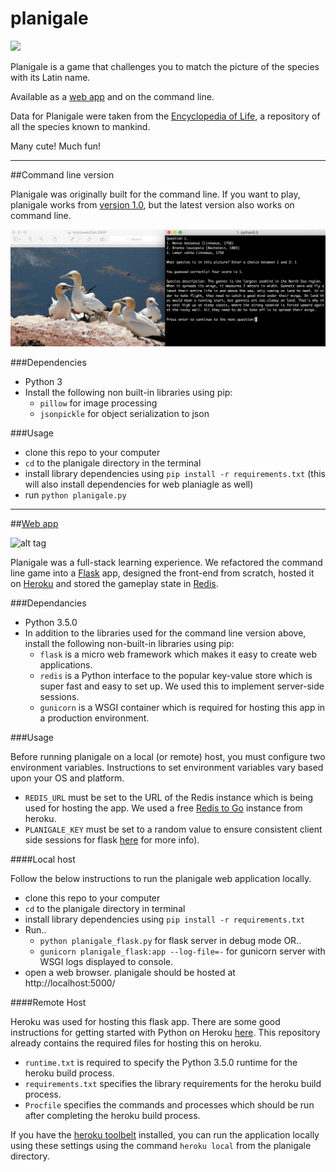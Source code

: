 # planigale

<a href='http://www.recurse.com' title='Made with love at the Recurse Center'><img src='https://cloud.githubusercontent.com/assets/2883345/11325206/336ea5f4-9150-11e5-9e90-d86ad31993d8.png' height='20px'/></a>

Planigale is a game that challenges you to match the picture of the species with its Latin name. 

Available as a [web app](http://planigale.dvndrsn.com/) and on the command line.

Data for Planigale were taken from the [Encyclopedia of Life](http://eol.org/), a repository of all the species known to mankind.

Many cute! Much fun!

------------------------------------------------
##Command line version

Planigale was originally built for the command line. If you want to play, planigale works from [version 1.0](https://github.com/linbug/planigale/releases/tag/48cda76), but the latest version also works on command line.

![alt tag](https://raw.githubusercontent.com/linbug/linbug.github.io/master/_downloads/terminal_planigale.png)

###Dependencies

- Python 3
- Install the following non built-in libraries using pip:
  - `pillow` for image processing
  - `jsonpickle` for object serialization to json

###Usage

- clone this repo to your computer
- `cd` to the planigale directory in the terminal
- install library dependencies using `pip install -r requirements.txt` (this will also install dependencies for web planiagle as well)
- run `python planigale.py`

------------------------------------------------

##[Web app](http://planigale.dvndrsn.com/)

![alt tag](http://s24.postimg.org/b2cw4uzo5/Screen_Shot_2016_01_08_at_20_30_07.png)

Planigale was a full-stack learning experience. We refactored the command line game into a [Flask](http://flask.pocoo.org/) app, designed the front-end from scratch, hosted it on [Heroku](https://www.heroku.com/) and stored the gameplay state in [Redis](http://redis.io/).

###Dependancies

- Python 3.5.0
- In addition to the libraries used for the command line version above, install the following non-built-in libraries using pip:
    - `flask` is a micro web framework which makes it easy to create web applications.
    - `redis` is a Python interface to the popular key-value store which is super fast and easy to set up. We used this to implement server-side sessions.
    - `gunicorn` is a WSGI container which is required for hosting this app in a production environment.

###Usage

Before running planigale on a local (or remote) host, you must configure two environment variables. Instructions to set environment variables vary based upon your OS and platform.

- `REDIS_URL` must be set to the URL of the Redis instance which is being used for hosting the app. We used a free [Redis to Go](https://devcenter.heroku.com/articles/redistogo) instance from heroku.
- `PLANIGALE_KEY` must be set to a random value to ensure consistent client side sessions for flask [here](http://flask.pocoo.org/docs/0.10/quickstart/#sessions) for more info).

####Local host

Follow the below instructions to run the planigale web application locally.

- clone this repo to your computer
- `cd` to the planigale directory in terminal
- install library dependencies using `pip install -r requirements.txt`
- Run..
  - `python planigale_flask.py` for flask server in debug mode OR..
  - `gunicorn planigale_flask:app --log-file=-` for gunicorn server with WSGI logs displayed to console.
- open a web browser. planigale should be hosted at http://localhost:5000/

####Remote Host

Heroku was used for hosting this flask app. There are some good instructions for getting started with Python on Heroku [here](https://devcenter.heroku.com/articles/getting-started-with-python-o). This repository already contains the required files for hosting this on heroku.

- `runtime.txt` is required to specify the Python 3.5.0 runtime for the heroku build process.
- `requirements.txt` specifies the library requirements for the heroku build process.
- `Procfile` specifies the commands and processes which should be run after completing the heroku build process.

If you have the [heroku toolbelt](https://toolbelt.heroku.com/) installed, you can run the application locally using these settings using the command `heroku local` from the planigale directory.
